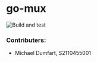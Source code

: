 # go-mux

![Build and test](https://github.com/mdumfart/go-mux/actions/workflows/go.yml/badge.svg?branch=main)

### Contributers:

* Michael Dumfart, S2110455001
